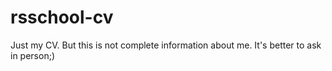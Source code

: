 # rsschool-cv
Just my CV. But this is not complete information about me. It's better to ask in person;)
